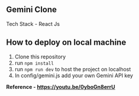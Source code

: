 ## Gemini Clone
Tech Stack - React Js
## How to deploy on local machine
1. Clone this repository
2. run `npm install`
3. run `npm run dev` to host the project on localhost
4. In config/gemini.js add your own Gemini API key 

**Reference - https://youtu.be/0yboGn8errU**

